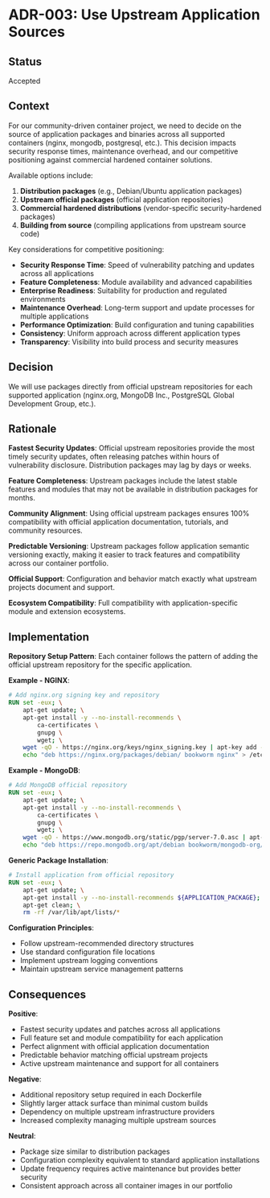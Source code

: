 <!--
SPDX-FileCopyrightText: Copyright (c) 2025 Broadsage Corporation <containers@broadsage.com>

SPDX-License-Identifier: Apache-2.0
-->

# ADR-003: Use Upstream Application Sources

## Status

Accepted

## Context

For our community-driven container project, we need to decide on the source of application packages and binaries across all supported containers (nginx, mongodb, postgresql, etc.). This decision impacts security response times, maintenance overhead, and our competitive positioning against commercial hardened container solutions.

Available options include:

1. **Distribution packages** (e.g., Debian/Ubuntu application packages)
2. **Upstream official packages** (official application repositories)
3. **Commercial hardened distributions** (vendor-specific security-hardened packages)
4. **Building from source** (compiling applications from upstream source code)

Key considerations for competitive positioning:

- **Security Response Time**: Speed of vulnerability patching and updates across all applications
- **Feature Completeness**: Module availability and advanced capabilities  
- **Enterprise Readiness**: Suitability for production and regulated environments
- **Maintenance Overhead**: Long-term support and update processes for multiple applications
- **Performance Optimization**: Build configuration and tuning capabilities
- **Consistency**: Uniform approach across different application types
- **Transparency**: Visibility into build process and security measures

## Decision

We will use packages directly from official upstream repositories for each supported application (nginx.org, MongoDB Inc., PostgreSQL Global Development Group, etc.).

## Rationale

**Fastest Security Updates**: Official upstream repositories provide the most timely security updates, often releasing patches within hours of vulnerability disclosure. Distribution packages may lag by days or weeks.

**Feature Completeness**: Upstream packages include the latest stable features and modules that may not be available in distribution packages for months.

**Community Alignment**: Using official upstream packages ensures 100% compatibility with official application documentation, tutorials, and community resources.

**Predictable Versioning**: Upstream packages follow application semantic versioning exactly, making it easier to track features and compatibility across our container portfolio.

**Official Support**: Configuration and behavior match exactly what upstream projects document and support.

**Ecosystem Compatibility**: Full compatibility with application-specific module and extension ecosystems.

## Implementation

**Repository Setup Pattern**:
Each container follows the pattern of adding the official upstream repository for the specific application.

**Example - NGINX**:

```dockerfile
# Add nginx.org signing key and repository
RUN set -eux; \
    apt-get update; \
    apt-get install -y --no-install-recommends \
        ca-certificates \
        gnupg \
        wget; \
    wget -qO - https://nginx.org/keys/nginx_signing.key | apt-key add -; \
    echo "deb https://nginx.org/packages/debian/ bookworm nginx" > /etc/apt/sources.list.d/nginx.list
```

**Example - MongoDB**:

```dockerfile
# Add MongoDB official repository
RUN set -eux; \
    apt-get update; \
    apt-get install -y --no-install-recommends \
        ca-certificates \
        gnupg \
        wget; \
    wget -qO - https://www.mongodb.org/static/pgp/server-7.0.asc | apt-key add -; \
    echo "deb https://repo.mongodb.org/apt/debian bookworm/mongodb-org/7.0 main" > /etc/apt/sources.list.d/mongodb-org-7.0.list
```

**Generic Package Installation**:

```dockerfile
# Install application from official repository
RUN set -eux; \
    apt-get update; \
    apt-get install -y --no-install-recommends ${APPLICATION_PACKAGE}; \
    apt-get clean; \
    rm -rf /var/lib/apt/lists/*
```

**Configuration Principles**:

- Follow upstream-recommended directory structures
- Use standard configuration file locations
- Implement upstream logging conventions
- Maintain upstream service management patterns

## Consequences

**Positive**:

- Fastest security updates and patches across all applications
- Full feature set and module compatibility for each application
- Perfect alignment with official application documentation
- Predictable behavior matching official upstream projects
- Active upstream maintenance and support for all containers

**Negative**:

- Additional repository setup required in each Dockerfile
- Slightly larger attack surface than minimal custom builds
- Dependency on multiple upstream infrastructure providers
- Increased complexity managing multiple upstream sources

**Neutral**:

- Package size similar to distribution packages
- Configuration complexity equivalent to standard application installations
- Update frequency requires active maintenance but provides better security
- Consistent approach across all container images in our portfolio
